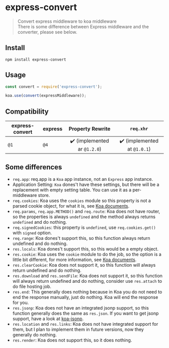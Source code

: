 # express-convert

> Convert express middleware to koa middleware  
> There is some difference between Express middleware and the converter, please see below.

## Install
```
npm install express-convert
```

## Usage
```javascript
const convert = require('express-convert');

koa.use(convert(expressMiddleware));
```

## Compatibility

| express-convert | express |               Property Rewrite               |                  `req.xhr`                   |
| --------------- | ------- | :------------------------------------------: | :------------------------------------------: |
| `@1`            | `@4`    | :heavy_check_mark: (implemented ar `@1.2.0`) | :heavy_check_mark: (implemented at `@1.0.1`) |

## Some differences

- `req.app`: req.app is a `Koa` app instance, not an `Express` app instance.
- Application Setting: `Koa` dones't have these settings, but there will be a replacement with empty setting table. You can use it as a per-middleware store.
- `req.cookies`: Koa uses the `cookies` module so this property is not a parsed cookie object, for what it is, see [Koa documents](https://koajs.com/#context).
- `req.params`, `req.app.METHOD()` and `req.route`: Koa does not have router, so the properties is always `undefined` and the method always returns `undefined` and do nothing.
- `req.signedCookies`: this property is `undefined`, use `req.cookies.get()` with `signed` option.
- `req.range`: Koa dones't support this, so this function always return undefined and do nothing.
- `res.locals`: Koa dones't support this, so this would be a empty object.
- `res.cookie`: Koa uses the `cookie` module to do the job, so the option is a little bit different, for more information, see [Koa documents](https://koajs.com/#context).
- `res.clearCookie`: Koa does not support it, so this function will always return undefined and do nothing.
- `res.download` and `res.sendFile`: Koa does not support it, so this function will always return undefined and do nothing, consider use `res.attach` to do file hosting job.
- `res.end`: This generally does nothing because in Koa you do not need to end the response manually, just do nothing. Koa will end the response for you.
- `res.jsonp`: Koa does not have an integrated jsonp support, so this function generally does the same as `res.json`. If you want to get jsonp support, have a look at [koa-jsonp](https://github.com/kilianc/koa-jsonp).
- `res.location` and `res.links`: Koa does not have integrated support for them, but I plan to implement them in future versions, now they generally do nothing.
- `res.render`: Koa does not support this, so it does nothing.
